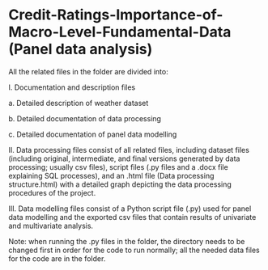 # Credit-Ratings-Importance-of-Macro-Level-Fundamental-Data (Panel data analysis)

All the related files in the folder are divided into:

I.	Documentation and description files

a.	Detailed description of weather dataset

b.	Detailed documentation of data processing

c.	Detailed documentation of panel data modelling

II.	Data processing files consist of all related files, including dataset files (including original, intermediate, and final versions generated by data processing; usually csv files), script files (.py files and a .docx file explaining SQL processes), and an .html file (Data processing structure.html) with a detailed graph depicting the data processing procedures of the project.

III.	Data modelling files consist of a Python script file (.py) used for panel data modelling and the exported csv files that contain results of univariate and multivariate analysis.

Note: when running the .py files in the folder, the directory needs to be changed first in order for the code to run normally; all the needed data files for the code are in the folder.
